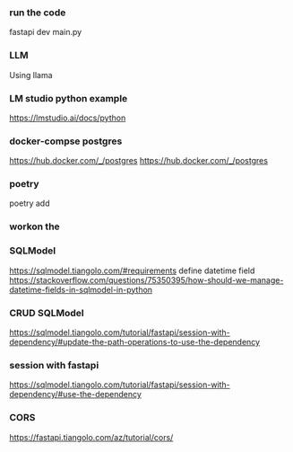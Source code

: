 ### run the code
fastapi dev main.py

### LLM
Using llama

### LM studio python example
https://lmstudio.ai/docs/python

### docker-compse postgres
https://hub.docker.com/_/postgres
https://hub.docker.com/_/postgres

### poetry 
poetry add

### workon the

### SQLModel
https://sqlmodel.tiangolo.com/#requirements
define datetime field https://stackoverflow.com/questions/75350395/how-should-we-manage-datetime-fields-in-sqlmodel-in-python

### CRUD SQLModel
https://sqlmodel.tiangolo.com/tutorial/fastapi/session-with-dependency/#update-the-path-operations-to-use-the-dependency

### session with fastapi
https://sqlmodel.tiangolo.com/tutorial/fastapi/session-with-dependency/#use-the-dependency

### CORS
https://fastapi.tiangolo.com/az/tutorial/cors/
